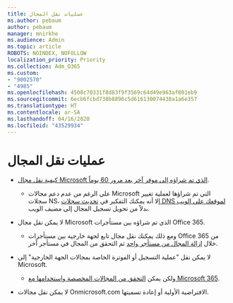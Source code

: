 ```yaml
---
title: عمليات نقل المجال
ms.author: pebaum
author: pebaum
manager: mnirkhe
ms.audience: Admin
ms.topic: article
ROBOTS: NOINDEX, NOFOLLOW
localization_priority: Priority
ms.collection: Adm_O365
ms.custom:
- "9002570"
- "4985"
ms.openlocfilehash: 4508c70331f8d83f9f3569c64d49e963af801eb9
ms.sourcegitcommit: 6ecb6fcbd738b8896c5d616130074438a1a6e357
ms.translationtype: HT
ms.contentlocale: ar-SA
ms.lasthandoff: 04/16/2020
ms.locfileid: "43529934"
---
```

# <a name="domain-transfers"></a>عمليات نقل المجال

- [كيفية نقل مجال Microsoft الذي تم شراؤه إلى موفر آخر بعد مرور 60 يوماً](https://docs.microsoft.com/microsoft-365/admin/setup/domains-faq?view=o365-worldwide#can-i-transfer-a-domain-i-purchased-from-microsoft-to-another-provider).

    - علي الرغم من عدم دعم مجالات Microsoft التي تم شراؤها لعملية تغيير سجلات NS، إلا أنه يمكنك التفكير في [تحديث سجلات DNS لموقعك على الويب](https://docs.microsoft.com/microsoft-365/admin/dns/update-dns-records-to-retain-current-hosting-provider?view=o365-worldwide) بدلاً من تحويل تسجيل المجال إلى مضيف الويب.

- لا يمكن نقل مجال Microsoft الذي تم شراؤه بين مستأجرات Office 365. 

    - ومع ذلك يمكنك نقل مجال تابع لجهة خارجية بين مستأجرات Office 365 من خلال [إزالة المجال من مستأجر واحد](https://docs.microsoft.com/microsoft-365/admin/get-help-with-domains/remove-a-domain?view=o365-worldwide) ثم التحقق من المجال في مستأجر آخر.

- لا يمكن نقل "عملية التسجيل أو الفوترة الخاصة بمجالات الجهة الخارجية" إلى Microsoft.

    - ولكن يمكن [التحقق من المجالات المخصصة واستخدامها مع Microsoft 365](https://docs.microsoft.com/microsoft-365/admin/setup/add-domain?view=o365-worldwide).

- لا يمكن نقل مجالات Onmicrosoft.com الافتراضية الأولية أو إعادة تسميتها.
